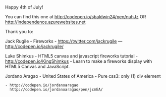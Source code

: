 Happy 4th of July! 

You can find this one at http://codepen.io/sbaldwin24/pen/nuhJz 
	OR
http://independence.azurewebsites.net

Thank you to:

Jack Rugile - Fireworks - https://twitter.com/jackrugile — http://codepen.io/jackrugile/

Luke Shimkus - HTML5 canvas and javascript fireworks tutorial - http://codepen.io/KingShimkus 
	- Learn to make a fireworks display with HTML5 Canvas and JavaScript. 

Jordano Aragao - United States of America - Pure css3: only (1) div element

	- http://codepen.io/jordanoaragao
	  http://codepen.io/jordanoaragao/pen/jcmEA/